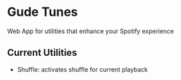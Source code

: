 # Gude Tunes

Web App for utilities that enhance your Spotify experience

## Current Utilities

- Shuffle: activates shuffle for current playback
